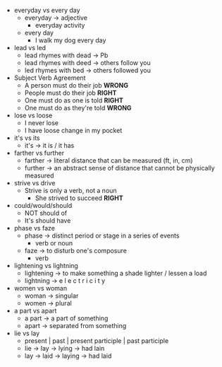 * everyday vs every day
	* everyday -> adjective
		* everyday activity
	* every day
		* I walk my dog every day
* lead vs led
	* lead rhymes with dead -> Pb
	* lead rhymes with deed -> others follow you
	* led rhymes with bed -> others followed you
* Subject Verb Agreement
	* A person must do their job **WRONG**
	* People must do their job **RIGHT**
	* One must do as one is told **RIGHT**
	* One must do as they're told **WRONG**
* lose vs loose
	* I never lose
	* I have loose change in my pocket
* it's vs its
	* it's -> it is / it has
* farther vs further
	* farther -> literal distance that can be measured (ft, in, cm)
	* further -> an abstract sense of distance that cannot be physically measured
* strive vs drive
	* Strive is only a verb, not a noun
		* She strived to succeed **RIGHT**
* could/would/should
	* NOT should of
	* It's should have
* phase vs faze
	* phase -> distinct period or stage in a series of events
		* verb or noun
	* faze -> to disturb one's composure
		* verb
* lightening vs lightning
	* lightening -> to make something a shade lighter / lessen a load
	* lightning -> e l e c t r i c i t y
* women vs woman
	* woman -> singular
	* women -> plural
* a part vs apart
	* a part -> a part of something
	* apart -> separated from something
* lie vs lay
	* present | past | present participle | past participle
	* lie -> lay -> lying -> had lain
	* lay -> laid -> laying -> had laid